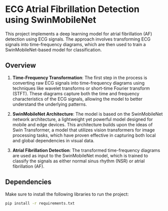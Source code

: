 # ECG Atrial Fibrillation Detection using SwinMobileNet

This project implements a deep learning model for atrial fibrillation (AF) detection using ECG signals. The approach involves transforming ECG signals into time-frequency diagrams, which are then used to train a SwinMobileNet-based model for classification.

## Overview

1. **Time-Frequency Transformation**: The first step in the process is converting raw ECG signals into time-frequency diagrams using techniques like wavelet transforms or short-time Fourier transform (STFT). These diagrams capture both the time and frequency characteristics of the ECG signals, allowing the model to better understand the underlying patterns.

2. **SwinMobileNet Architecture**: The model is based on the SwinMobileNet network architecture, a lightweight yet powerful model designed for mobile and edge devices. This architecture builds upon the ideas of Swin Transformer, a model that utilizes vision transformers for image processing tasks, which have proven effective in capturing both local and global dependencies in visual data.

3. **Atrial Fibrillation Detection**: The transformed time-frequency diagrams are used as input to the SwinMobileNet model, which is trained to classify the signals as either normal sinus rhythm (NSR) or atrial fibrillation (AF).

## Dependencies

Make sure to install the following libraries to run the project:

```bash
pip install -r requirements.txt
